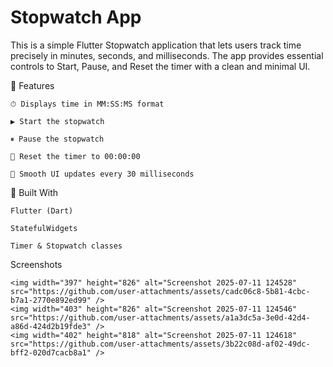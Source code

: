  # Stopwatch App 
 
This is a simple Flutter Stopwatch application that lets users track time precisely in minutes, seconds, and milliseconds. The app provides essential controls to Start, Pause, and Reset the timer with a clean and minimal UI.

🚀 Features

    ⏱ Displays time in MM:SS:MS format
    
    ▶️ Start the stopwatch
    
    ⏸ Pause the stopwatch
    
    🔄 Reset the timer to 00:00:00
    
    🔁 Smooth UI updates every 30 milliseconds

📱 Built With

    Flutter (Dart)
    
    StatefulWidgets
    
    Timer & Stopwatch classes

Screenshots

    <img width="397" height="826" alt="Screenshot 2025-07-11 124528" src="https://github.com/user-attachments/assets/cadc06c8-5b81-4cbc-b7a1-2770e892ed99" />
    <img width="403" height="826" alt="Screenshot 2025-07-11 124546" src="https://github.com/user-attachments/assets/a1a3dc5a-3e0d-42d4-a86d-424d2b19fde3" />
    <img width="402" height="818" alt="Screenshot 2025-07-11 124618" src="https://github.com/user-attachments/assets/3b22c08d-af02-49dc-bff2-020d7cacb8a1" />
